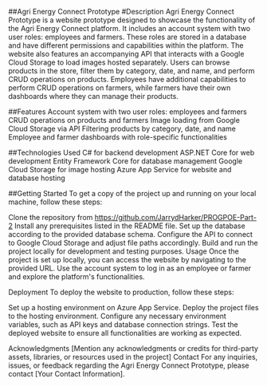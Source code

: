 ##Agri Energy Connect Prototype
#Description
Agri Energy Connect Prototype is a website prototype designed to showcase the functionality of the Agri Energy Connect platform. It includes an account system with two user roles: employees and farmers. These roles are stored in a database and have different permissions and capabilities within the platform.
The website also features an accompanying API that interacts with a Google Cloud Storage to load images hosted separately. Users can browse products in the store, filter them by category, date, and name, and perform CRUD operations on products. Employees have additional capabilities to perform CRUD operations on farmers, while farmers have their own dashboards where they can manage their products.

##Features
Account system with two user roles: employees and farmers
CRUD operations on products and farmers
Image loading from Google Cloud Storage via API
Filtering products by category, date, and name
Employee and farmer dashboards with role-specific functionalities

##Technologies Used
C# for backend development
ASP.NET Core for web development
Entity Framework Core for database management
Google Cloud Storage for image hosting
Azure App Service for website and database hosting

##Getting Started
To get a copy of the project up and running on your local machine, follow these steps:

Clone the repository from https://github.com/JarrydHarker/PROGPOE-Part-2
Install any prerequisites listed in the README file.
Set up the database according to the provided database schema.
Configure the API to connect to Google Cloud Storage and adjust file paths accordingly.
Build and run the project locally for development and testing purposes.
Usage
Once the project is set up locally, you can access the website by navigating to the provided URL. Use the account system to log in as an employee or farmer and explore the platform's functionalities.

Deployment
To deploy the website to production, follow these steps:

Set up a hosting environment on Azure App Service.
Deploy the project files to the hosting environment.
Configure any necessary environment variables, such as API keys and database connection strings.
Test the deployed website to ensure all functionalities are working as expected.

Acknowledgments
[Mention any acknowledgments or credits for third-party assets, libraries, or resources used in the project]
Contact
For any inquiries, issues, or feedback regarding the Agri Energy Connect Prototype, please contact [Your Contact Information].
